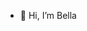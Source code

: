 - 👋 Hi, I’m Bella

<!---
dinanabila/dinanabila is a ✨ special ✨ repository because its `README.md` (this file) appears on your GitHub profile.
You can click the Preview link to take a look at your changes.
--->
